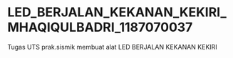 # LED_BERJALAN_KEKANAN_KEKIRI_MHAQIQULBADRI_1187070037
Tugas UTS prak.sismik membuat alat LED BERJALAN KEKANAN KEKIRI 

